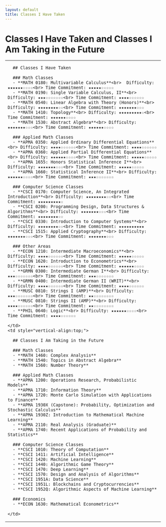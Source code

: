 ```yaml
---
layout: default
title: Classes I Have Taken
---
```


# Classes I Have Taken and Classes I Am Taking in the Future

<table style="width:100%;">
  <tr>
    <td style="vertical-align:top;">

      ## Classes I Have Taken
  
      ### Math Classes
      - **MATH 0180: Multivariable Calculus**<br>  Difficulty: ★★★★★★☆☆☆☆<br> Time Commitment: ★★★★★☆☆☆☆☆
      - **MATH 0190: Single Variable Calculus, II**<br> Difficulty: ★★★☆☆☆☆☆☆☆<br> Time Commitment: ★★★★☆☆☆☆☆☆
      - **MATH 0540: Linear Algebra with Theory (Honors)**<br> Difficulty: ★★★★★★★★☆☆<br> Time Commitment: ★★★★★★★☆☆☆
      - **MATH 1410: Topology**<br> Difficulty: ★★★★★★★★★☆<br> Time Commitment: ★★★★★★☆☆☆☆
      - **MATH 1530: Abstract Algebra**<br> Difficulty: ★★★★★★★☆☆☆<br> Time Commitment: ★★★★★★☆☆☆☆
  
      ### Applied Math Classes
      - **APMA 0350: Applied Ordinary Differential Equations**<br> Difficulty: ★★★★☆☆☆☆☆☆<br> Time Commitment: ★★★★☆☆☆☆☆☆
      - **APMA 0360: Applied Partial Differential Equations**<br> Difficulty: ★★★★★★☆☆☆☆<br> Time Commitment: ★★★★★☆☆☆☆☆
      - **APMA 1655: Honors Statistical Inference I**<br> Difficulty: ★★★★★★★☆☆☆<br> Time Commitment: ★★★★★☆☆☆☆☆
      - **APMA 1660: Statistical Inference II**<br> Difficulty: ★★★★★★☆☆☆☆<br> Time Commitment: ★★★☆☆☆☆☆☆☆
  
      ### Computer Science Classes
      - **CSCI 0170: Computer Science, An Integrated Introduction**<br> Difficulty: ★★★★★★★★☆☆<br> Time Commitment: ★★★★★★★★★☆
      - **CSCI 0200: Programming Design, Data Structures & Algorithms**<br> Difficulty: ★★★★★★★☆☆☆<br> Time Commitment: ★★★★★★★★☆☆
      - **CSCI 0330: Introduction to Computer Systems**<br> Difficulty: ★★★★★★★★☆☆<br> Time Commitment: ★★★★★★★★★★
      - **CSCI 1515: Applied Cryptography**<br> Difficulty: ★★★★★★★☆☆☆<br> Time Commitment: ★★★★★★★☆☆☆
  
      ### Other Areas
      - **ECON 1210: Intermediate Macroeconomics**<br> Difficulty: ★★★★☆☆☆☆☆☆<br> Time Commitment: ★★★★★☆☆☆☆☆
      - **ECON 1620: Introduction to Econometrics**<br> Difficulty: ★★★★☆☆☆☆☆☆<br> Time Commitment: ★★★★★★☆☆☆☆
      - **GRMN 0300: Intermediate German I**<br> Difficulty: ★★★☆☆☆☆☆☆☆<br> Time Commitment: ★★★☆☆☆☆☆☆☆
      - **GRMN 0400: Intermediate German II (WRIT)**<br> Difficulty: ★★★★☆☆☆☆☆☆<br> Time Commitment: ★★★★☆☆☆☆☆☆
      - **MUSC 0810: Strings I (AMP)**<br> Difficulty: ★★★☆☆☆☆☆☆☆<br> Time Commitment: ★★☆☆☆☆☆☆☆☆
      - **MUSC 0810: Strings II (AMP)**<br> Difficulty: ★★★★☆☆☆☆☆☆<br> Time Commitment: ★★☆☆☆☆☆☆☆☆
      - **PHIL 0640: Logic**<br> Difficulty: ★★★★★★☆☆☆☆<br> Time Commitment: ★★★★☆☆☆☆☆☆

    </td>
    <td style="vertical-align:top;">

      ## Classes I Am Taking in the Future

      ### Math Classes
      - **MATH 1460: Complex Analysis**
      - **MATH 1540: Topics in Abstract Algebra**
      - **MATH 1560: Number Theory**
  
      ### Applied Math Classes
      - **APMA 1200: Operations Research, Probabilistic Models**
      - **APMA 1710: Information Theory**
      - **APMA 1720: Monte Carlo Simulation with Applications to Finance**
      - **APMA 1930X (Capstone): Probability, Optimization and Stochastic Calculus**
      - **APMA 1930Z: Introduction to Mathematical Machine Learning**
      - **APMA 2110: Real Analysis (Graduate)**
      - **APMA 1740: Recent Applications of Probability and Statistics**
  
      ### Computer Science Classes
      - **CSCI 1010: Theory of Computation**
      - **CSCI 1411: Artificial Intelligence**
      - **CSCI 1420: Machine Learning**
      - **CSCI 1440: Algorithmic Game Theory**
      - **CSCI 1470: Deep Learning**
      - **CSCI 1570: Design and Analysis of Algorithms**
      - **CSCI 1951A: Data Science**
      - **CSCI 1951L: Blockchains and Cryptocurrencies**
      - **CSCI 1952Q: Algorithmic Aspects of Machine Learning**
  
      ### Economics
      - **ECON 1630: Mathematical Econometrics**

    </td>
  </tr>
</table>
